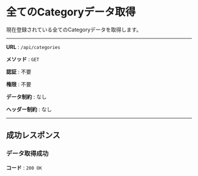 # 全てのCategoryデータ取得

現在登録されている全てのCategoryデータを取得します。

---

**URL** : `/api/categories`

**メソッド** : `GET`

**認証** : 不要

**権限** : 不要

**データ制約** : なし

**ヘッダー制約** : なし

---

## 成功レスポンス

### データ取得成功

**コード** : `200 OK`
